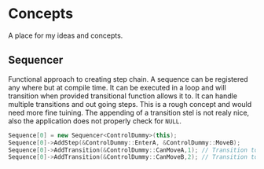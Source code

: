 # Concepts

A place for my ideas and concepts.

## Sequencer
Functional approach to creating step chain.
A sequence can be registered any where but at compile time. It can be executed in a loop and will transition when provided transitional function allows it to.
It can handle multiple transitions and out going steps.
This is a rough concept and would need more fine tuining. The appending of a transition stel is not realy nice, also the application does not properly check for `NULL`.

```cpp
Sequence[0] = new Sequencer<ControlDummy>(this);
Sequence[0]->AddStep(&ControlDummy::EnterA, &ControlDummy::MoveB);
Sequence[0]->AddTransition(&ControlDummy::CanMoveA,1); // Transition to step 1
Sequence[0]->AddTransition(&ControlDummy::CanMoveB,2); // Transition to step 2
```